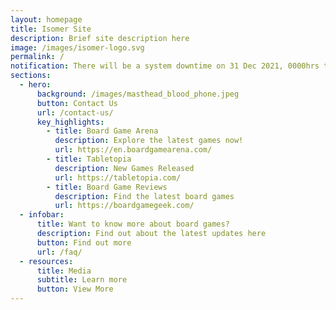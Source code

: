 ```yaml
---
layout: homepage
title: Isomer Site
description: Brief site description here
image: /images/isomer-logo.svg
permalink: /
notification: There will be a system downtime on 31 Dec 2021, 0000hrs to 0500hrs.
sections:
  - hero:
      background: /images/masthead_blood_phone.jpeg
      button: Contact Us
      url: /contact-us/
      key_highlights:
        - title: Board Game Arena
          description: Explore the latest games now!
          url: https://en.boardgamearena.com/
        - title: Tabletopia
          description: New Games Released
          url: https://tabletopia.com/
        - title: Board Game Reviews
          description: Find the latest board games
          url: https://boardgamegeek.com/
  - infobar:
      title: Want to know more about board games?
      description: Find out about the latest updates here
      button: Find out more
      url: /faq/
  - resources:
      title: Media
      subtitle: Learn more
      button: View More
---
```

